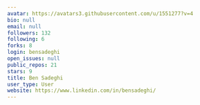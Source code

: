 ```yaml
---
avatar: https://avatars3.githubusercontent.com/u/1551277?v=4
bio: null
email: null
followers: 132
following: 6
forks: 8
login: bensadeghi
open_issues: null
public_repos: 21
stars: 9
title: Ben Sadeghi
user_type: User
website: https://www.linkedin.com/in/bensadeghi/
---
```

